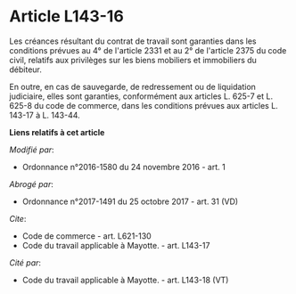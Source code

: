 # Article L143-16

Les créances résultant du contrat de travail sont garanties dans les conditions prévues au 4° de l'article 2331 et au 2° de
l'article 2375 du code civil, relatifs aux privilèges sur les biens mobiliers et immobiliers du débiteur. 

En outre, en cas de sauvegarde, de redressement ou de liquidation judiciaire, elles sont garanties, conformément aux articles
L. 625-7 et L. 625-8 du code de commerce, dans les conditions prévues aux articles L. 143-17 à L. 143-44.

**Liens relatifs à cet article**

_Modifié par_:

  - Ordonnance n°2016-1580 du 24 novembre 2016 - art. 1

_Abrogé par_:

  - Ordonnance n°2017-1491 du 25 octobre 2017 - art. 31 (VD)

_Cite_:

  - Code de commerce - art. L621-130
  - Code du travail applicable à Mayotte. - art. L143-17

_Cité par_:

  - Code du travail applicable à Mayotte. - art. L143-18 (VT)
